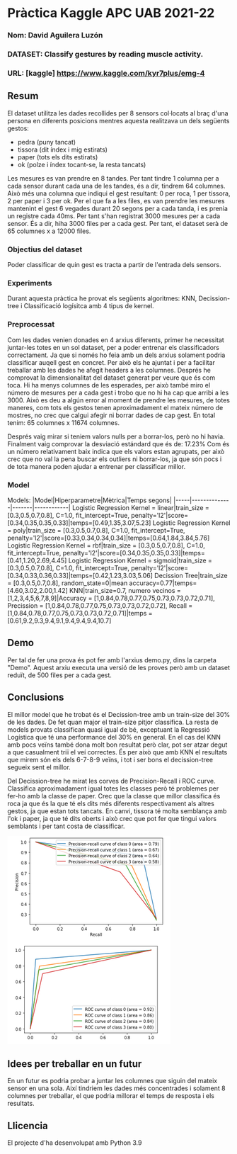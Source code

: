 # Pràctica Kaggle APC UAB 2021-22
### Nom: David Aguilera Luzón
### DATASET: Classify gestures by reading muscle activity.
### URL: [kaggle] https://www.kaggle.com/kyr7plus/emg-4

## Resum
El
dataset utilitza les dades recollides per 8 sensors col·locats al braç d'una persona en diferents posicions mentres aquesta realitzava un dels següents gestos:
- pedra (puny tancat)
- tissora (dit índex i mig estirats)
- paper (tots els dits estirats)
- ok (polze i índex tocant-se, la resta tancats)

Les mesures es van prendre en 8 tandes.
Per tant tindre 1 columna per a cada sensor durant cada una de les tandes, és a dir, tindrem 64 columnes.
Això més una columna que indiqui el gest resultant: 0 per roca, 1 per tissora, 2 per paper i 3 per ok.
Per el que fa a les files, es van prendre les mesures mantenint el gest 6 vegades durant 20 segons per a cada tanda, i es prenia un registre cada 40ms.
Per tant s'han registrat 3000 mesures per a cada sensor.
És a dir, hiha 3000 files per a cada gest.
Per tant, el dataset serà de 65 columnes x a 12000 files.

### Objectius del dataset
Poder classificar de quin gest es tracta a partir de l'entrada dels sensors.

### Experiments
Durant aquesta pràctica he provat els següents algoritmes:
KNN, Decission-tree i Classificació logísitca amb 4 tipus de kernel.

### Preprocessat
Com les dades venien donades en 4 arxius diferents, primer he necessitat juntar-les totes en un sol dataset, per a poder entrenar els classificadors correctament.
Ja que si només ho feia amb un dels arxius solament podria classificar auqell gest en concret.
Per això els he ajuntat i per a facilitar treballar amb les dades he afegit headers a les columnes.
Després he comprovat la dimensionalitat del dataset generat per veure que és com toca.
Hi ha menys columnes de les esperades, per això també miro el número de mesures per a cada gest i trobo que no hi ha cap que arribi a les 3000.
Això es deu a algún error al moment de prendre les mesures, de totes maneres, com tots els gestos tenen aproximadament el mateix número de mostres, no crec que calgui afegir ni borrar dades de cap gest.
En total tenim: 65 columnes x 11674 columnes.

Després vaig mirar si teniem valors nulls per a borrar-los, però no hi havia.
Finalment vaig comprovar la desviació estándard que és de: 17.23%
Com és un número relativament baix indica que els valors estan agrupats, per això crec que no val la pena buscar els outliers ni borrar-los, ja que són pocs i de tota manera poden ajudar a entrenar per classificar millor.

### Model
Models:
|Model|Hiperparametre|Mètrica|Temps segons|
|-----|--------------|-------|------------|
Logistic Regression Kernel = linear|train_size = [0.3,0.5,0.7,0.8], C=1.0, fit_intercept=True, penalty='l2'|score=[0.34,0.35,0.35,0.33]|temps=[0.49,1.35,3.07,5.23]
Logistic Regression Kernel = poly|train_size = [0.3,0.5,0.7,0.8], C=1.0, fit_intercept=True, penalty='l2'|score=[0.33,0.34,0.34,0.34]|temps=[0.64,1.84,3.84,5.76]
Logistic Regression Kernel = rbf|train_size = [0.3,0.5,0.7,0.8], C=1.0, fit_intercept=True, penalty='l2'|score=[0.34,0.35,0.35,0.33]|temps=[0.41,1.20,2.69,4.45]
Logistic Regression Kernel = sigmoid|train_size = [0.3,0.5,0.7,0.8], C=1.0, fit_intercept=True, penalty='l2'|score=[0.34,0.33,0.36,0.33]|temps=[0.42,1.23,3.03,5.06]
Decission Tree|train_size = [0.3,0.5,0.7,0.8], random_state=0|mean accuracy=0.77|temps=[4.60,3.02,2.00,1.42]
KNN|train_size=0.7, numero vecinos = [1,2,3,4,5,6,7,8,9]|Accuracy = [1,0.84,0.78,0.77,0.75,0.73,0.73,0.72,0.71], Precission = [1,0.84,0.78,0.77,0.75,0.73,0.73,0.72,0.72], Recall = [1,0.84,0.78,0.77,0.75,0.73,0.73,0.72,0.71]|temps = [0.61,9.2,9.3,9.4,9.1,9.4,9.4,9.4,10.7]


## Demo
Per tal de fer una prova és pot fer amb l'arxius demo.py, dins la carpeta "Demo".
Aquest arxiu executa una versió de les proves però amb un dataset reduït, de 500 files per a cada gest.

## Conclusions
El millor model que he trobat és el Decission-tree amb un train-size del 30% de les dades.
De fet quan major el train-size pitjor classifica.
La resta de models provats classifican quasi igual de bé, exceptuant la Regressió Logística que té una performance del 30% en general.
En el cas del KNN amb pocs veïns també dona molt bon resultat però clar, pot ser atzar degut a que casualment triï el veí correctes.
És per això que amb KNN el resultats que mirem són els dels 6-7-8-9 veïns, i tot i ser bons el decission-tree segueix sent el millor.

Del Decission-tree he mirat les corves de Precision-Recall i ROC curve. Classifica aproximadament igual totes les classes però té problemes per fer-ho amb la classe de paper.
Crec que la classe que millor classifica és roca ja que és la que té els dits més diferents respectivament als altres gestos, ja que estan tots tancats.
En canvi, tissora té molta semblança amb l'ok i paper, ja que té dits oberts i això crec que pot fer que tingui valors semblants i per tant costa de classificar.

![img.png](images/img.png)

## Idees per treballar en un futur
En un futur es podria probar a juntar les columnes que siguin del mateix sensor en una sola.
Així tindriem les dades més concentrades i solament 8 columnes per treballar, el que podria millorar el temps de resposta i els resultats.

## Llicencia
El projecte d'ha desenvolupat amb Python 3.9
